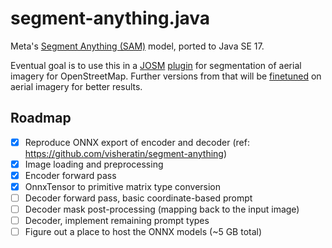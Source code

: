 # segment-anything.java
Meta's [Segment Anything (SAM)](https://github.com/facebookresearch/segment-anything) model, ported to Java SE 17.

Eventual goal is to use this in a [JOSM](https://josm.openstreetmap.de/) [plugin](https://github.com/JOSM/josm-plugins) for segmentation of aerial imagery for OpenStreetMap. Further versions from that will be [finetuned](https://github.com/ctrlaltf2/segment-any-landuse) on aerial imagery for better results.

## Roadmap
 - [x] Reproduce ONNX export of encoder and decoder (ref: https://github.com/visheratin/segment-anything)
 - [x] Image loading and preprocessing
 - [x] Encoder forward pass
 - [x] OnnxTensor to primitive matrix type conversion
 - [ ] Decoder forward pass, basic coordinate-based prompt
 - [ ] Decoder mask post-processing (mapping back to the input image)
 - [ ] Decoder, implement remaining prompt types
 - [ ] Figure out a place to host the ONNX models (~5 GB total)
